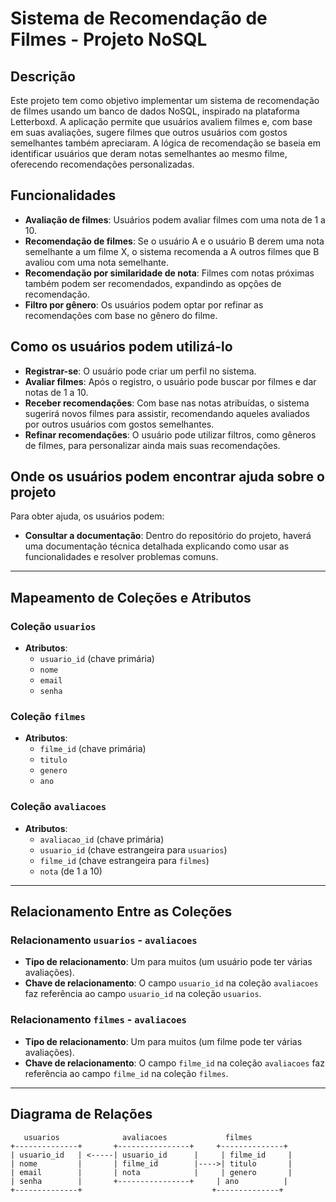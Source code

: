 # Sistema de Recomendação de Filmes - Projeto NoSQL

## Descrição

Este projeto tem como objetivo implementar um sistema de recomendação de filmes usando um banco de dados NoSQL, inspirado na plataforma Letterboxd. A aplicação permite que usuários avaliem filmes e, com base em suas avaliações, sugere filmes que outros usuários com gostos semelhantes também apreciaram. A lógica de recomendação se baseia em identificar usuários que deram notas semelhantes ao mesmo filme, oferecendo recomendações personalizadas.

## Funcionalidades

- **Avaliação de filmes**: Usuários podem avaliar filmes com uma nota de 1 a 10.
- **Recomendação de filmes**: Se o usuário A e o usuário B derem uma nota semelhante a um filme X, o sistema recomenda a A outros filmes que B avaliou com uma nota semelhante.
- **Recomendação por similaridade de nota**: Filmes com notas próximas também podem ser recomendados, expandindo as opções de recomendação.
- **Filtro por gênero**: Os usuários podem optar por refinar as recomendações com base no gênero do filme.

## Como os usuários podem utilizá-lo

- **Registrar-se**: O usuário pode criar um perfil no sistema.
- **Avaliar filmes**: Após o registro, o usuário pode buscar por filmes e dar notas de 1 a 10.
- **Receber recomendações**: Com base nas notas atribuídas, o sistema sugerirá novos filmes para assistir, recomendando aqueles avaliados por outros usuários com gostos semelhantes.
- **Refinar recomendações**: O usuário pode utilizar filtros, como gêneros de filmes, para personalizar ainda mais suas recomendações.

## Onde os usuários podem encontrar ajuda sobre o projeto

Para obter ajuda, os usuários podem:

- **Consultar a documentação**: Dentro do repositório do projeto, haverá uma documentação técnica detalhada explicando como usar as funcionalidades e resolver problemas comuns.

---

## Mapeamento de Coleções e Atributos

### Coleção `usuarios`
- **Atributos**:
  - `usuario_id` (chave primária)
  - `nome`
  - `email`
  - `senha`

### Coleção `filmes`
- **Atributos**:
  - `filme_id` (chave primária)
  - `titulo`
  - `genero`
  - `ano`

### Coleção `avaliacoes`
- **Atributos**:
  - `avaliacao_id` (chave primária)
  - `usuario_id` (chave estrangeira para `usuarios`)
  - `filme_id` (chave estrangeira para `filmes`)
  - `nota` (de 1 a 10)

---

## Relacionamento Entre as Coleções

### Relacionamento `usuarios` - `avaliacoes`
- **Tipo de relacionamento**: Um para muitos (um usuário pode ter várias avaliações).
- **Chave de relacionamento**: O campo `usuario_id` na coleção `avaliacoes` faz referência ao campo `usuario_id` na coleção `usuarios`.

### Relacionamento `filmes` - `avaliacoes`
- **Tipo de relacionamento**: Um para muitos (um filme pode ter várias avaliações).
- **Chave de relacionamento**: O campo `filme_id` na coleção `avaliacoes` faz referência ao campo `filme_id` na coleção `filmes`.

---

## Diagrama de Relações

```plaintext
   usuarios              avaliacoes             filmes
+--------------+       +----------------+     +--------------+
| usuario_id   | <-----| usuario_id      |     | filme_id     |
| nome         |       | filme_id        |---->| titulo       |
| email        |       | nota            |     | genero       |
| senha        |       +----------------+     | ano          |
+--------------+                             +--------------+
